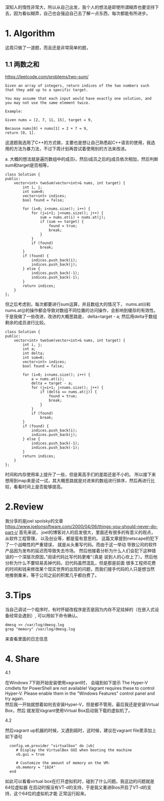 深知人的惰性非常大，所以从自己出发，我个人的想法是即使所谓糊弄也要坚持下去，因为看似糊弄，自己也会强迫自己去了解一点东西，每次都能有所进步。


# 1. Algorithm
这周只做了一道题，而且还是非常简单的题，
## 1.1 两数之和
https://leetcode.com/problems/two-sum/
```
Given an array of integers, return indices of the two numbers such that they add up to a specific target.

You may assume that each input would have exactly one solution, and you may not use the same element twice.

Example:

Given nums = [2, 7, 11, 15], target = 9,

Because nums[0] + nums[1] = 2 + 7 = 9,
return [0, 1].
```

这道题我选用了C++的方式做，主要也是想让自己熟悉起C++语言的使用，我选用的方法为暴力法，不过下周计划再尝试着使用别的方法来改进。

a. 大概的想法就是遍历数组中的成员i，然后i成员之后的j成员依次相加，然后判断sum和target是否相等，
```
class Solution {
public:
    vector<int> twoSum(vector<int>& nums, int target) {
        int i, j;
        int sum=0;
        vector<int> indices;
        bool found = false;

        for (i=0; i<nums.size(); i++) {
            for (j=i+1; j<nums.size(); j++) {
                sum = nums.at(i) + nums.at(j);
                if (sum == target) {
                    found = true;
                    break;
                }                    
            }
            if (found)
                break;
        }
        if (found) {
            indices.push_back(i);
            indices.push_back(j);                       
        } else {
            indices.push_back(-1);
            indices.push_back(-1);
        }
        return indices;
    }
};
```

但之后考虑到，每次都要进行sum运算，并且数组大的情况下， nums.at(i)和nums.at(j)的操作都会导致对数组不同位置的访问操作，会影响到缓存的有效性。
于是我做了一些改进，改进的大概思路是， 
	delta=target - a;
然后用delta于数组剩余的成员进行比较。
```
class Solution {
public:
    vector<int> twoSum(vector<int>& nums, int target) {
        int i, j;
        int a;
        int delta;
        int sum=0;
        vector<int> indices;
        bool found = false;

        for (i=0; i<nums.size(); i++) {
            a = nums.at(i);
            delta = target - a;
            for (j=i+1; j<nums.size(); j++) {                
                if (delta == nums.at(j)) {
                    found = true;
                    break;
                }
            }
            if (found)
                break;
        }
        if (found) {
            indices.push_back(i);
            indices.push_back(j);                       
        } else {
            indices.push_back(-1);
            indices.push_back(-1);
        }
        return indices;
    }
};
```
时间和内存使用率上提升了一些，但是离高手们的差距还是不小的。 
所以接下来想用到map来是试一试，其大概思路就是对进来的数组进行排序，然后再进行比较，看看时间上是否能够提高。


# 2.Review 
我分享的是joel spolsky的文章
https://www.joelonsoftware.com/2000/04/06/things-you-should-never-do-part-i/
首先来说， joel的博客对人的启发很大，里面还有很多的有意义的观点，从软件工程管理，
以及创业等，都是蛮有意思的。
这篇文章提到netscape的犯下了一个战略性的严重错误， 就是从头重写代码。而由于这一举动
导致公司的软件产品因为发布的延迟而导致失去市场。
然后他接着分析为什么人们会犯下这种错误的一个深层次原因，”阅读代码比写代码更难“（真是
说到人的心坎上了）。然后他分析为什么不要轻易丢掉代码，旧代码虽然混乱，但是那是前面
很多工程师花费的时间和钱来修改某个现实世界的出现的问题，而我们接手代码的人只是想当然
地推倒重来，等于公司之前的积累几乎都白费了。


# 3.Tips
当自己调试一个程序时，有时怀疑改程序是否是因为内存不足挂掉的（在嵌入式设备经常会遇到）,
可以用如下命令确认。
```
dmesg >> /var/log/dmesg.log 
grep "memory" /var/log/dmesg.log 
```
来查看里面的日志信息



# 4. Share
4.1 

在Windows 7下刚开始安装使用vagrant时， 会碰到如下提示
The Hyper-V cmdlets for PowerShell are not available! Vagrant
requires these to control Hyper-V. Please enable them in the
"Windows Features" control panel and try again.			
然后我一开始就想着如何去安装Hyper-V，但是都不管用，最后我还是安装Virtual Box，然后
就发现Vagrant使用Virtual Box启动我下载的虚拟机了。 

4.2

然后vagrant up机器的时候，又遇到超时，这时候，建议在vagrant file里添加上如下语句
```
  config.vm.provider "virtualbox" do |vb|
     # Display the VirtualBox GUI when booting the machine
     vb.gui = true
  
     # Customize the amount of memory on the VM:
     vb.memory = "1024"
  end
```
如此可以看看virtual box在打开虚拟机时，碰到了什么问题。我这边的问题就是64位虚拟器
在启动时报没有VT-d的支持，于是我又重进Bios开启了VT-d的支持，这个64位的虚拟机才能
正常运行起来。
